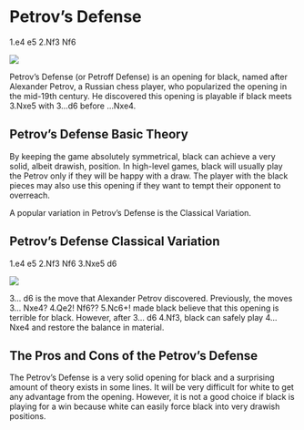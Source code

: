 ---
---

# Petrov’s Defense

1.e4 e5 2.Nf3 Nf6

![](https://chessfox.com/wp-content/uploads/2020/03/Petrovs-Defense.png)

Petrov’s Defense (or Petroff Defense) is an opening for black, named after Alexander Petrov, a Russian chess player, who popularized the opening in the mid-19th century. He discovered this opening is playable if black meets 3.Nxe5 with 3…d6 before …Nxe4.

## Petrov’s Defense Basic Theory

By keeping the game absolutely symmetrical, black can achieve a very solid, albeit drawish, position. In high-level games, black will usually play the Petrov only if they will be happy with a draw. The player with the black pieces may also use this opening if they want to tempt their opponent to overreach.

A popular variation in Petrov’s Defense is the Classical Variation.

## Petrov’s Defense Classical Variation

1.e4 e5 2.Nf3 Nf6 3.Nxe5 d6

![](https://chessfox.com/wp-content/uploads/2020/03/Petrovs-Defense-Classical-Variation.png)

3… d6 is the move that Alexander Petrov discovered. Previously, the moves 3… Nxe4? 4.Qe2! Nf6?? 5.Nc6+! made black believe that this opening is terrible for black. However, after 3… d6 4.Nf3, black can safely play 4… Nxe4 and restore the balance in material.

## The Pros and Cons of the Petrov’s Defense

The Petrov’s Defense is a very solid opening for black and a surprising amount of theory exists in some lines. It will be very difficult for white to get any advantage from the opening. However, it is not a good choice if black is playing for a win because white can easily force black into very drawish positions.
